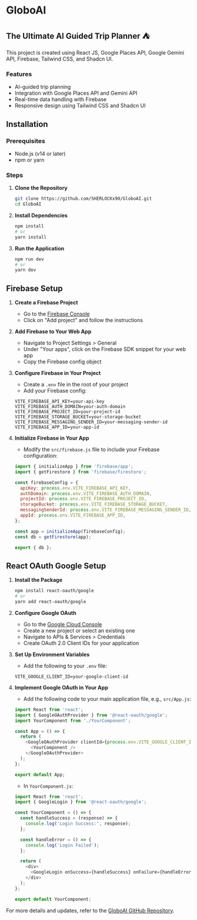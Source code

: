 # GloboAI

## The Ultimate AI Guided Trip Planner ⛺

This project is created using React JS, Google Places API, Google Gemini API, Firebase, Tailwind CSS, and Shadcn UI.

### Features

- AI-guided trip planning
- Integration with Google Places API and Gemini API
- Real-time data handling with Firebase
- Responsive design using Tailwind CSS and Shadcn UI

## Installation

### Prerequisites

- Node.js (v14 or later)
- npm or yarn

### Steps

1. **Clone the Repository**

    ```sh
    git clone https://github.com/SHERLOCKx90/GloboAI.git
    cd GloboAI
    ```

2. **Install Dependencies**

    ```sh
    npm install
    # or
    yarn install
    ```

3. **Run the Application**

    ```sh
    npm run dev
    # or
    yarn dev
    ```

## Firebase Setup

1. **Create a Firebase Project**

    - Go to the [Firebase Console](https://console.firebase.google.com/)
    - Click on "Add project" and follow the instructions

2. **Add Firebase to Your Web App**

    - Navigate to Project Settings > General
    - Under "Your apps", click on the Firebase SDK snippet for your web app
    - Copy the Firebase config object

3. **Configure Firebase in Your Project**

    - Create a `.env` file in the root of your project
    - Add your Firebase config:

    ```env
    VITE_FIREBASE_API_KEY=your-api-key
    VITE_FIREBASE_AUTH_DOMAIN=your-auth-domain
    VITE_FIREBASE_PROJECT_ID=your-project-id
    VITE_FIREBASE_STORAGE_BUCKET=your-storage-bucket
    VITE_FIREBASE_MESSAGING_SENDER_ID=your-messaging-sender-id
    VITE_FIREBASE_APP_ID=your-app-id
    ```

4. **Initialize Firebase in Your App**

    - Modify the `src/firebase.js` file to include your Firebase configuration:

    ```javascript
    import { initializeApp } from 'firebase/app';
    import { getFirestore } from 'firebase/firestore';

    const firebaseConfig = {
      apiKey: process.env.VITE_FIREBASE_API_KEY,
      authDomain: process.env.VITE_FIREBASE_AUTH_DOMAIN,
      projectId: process.env.VITE_FIREBASE_PROJECT_ID,
      storageBucket: process.env.VITE_FIREBASE_STORAGE_BUCKET,
      messagingSenderId: process.env.VITE_FIREBASE_MESSAGING_SENDER_ID,
      appId: process.env.VITE_FIREBASE_APP_ID,
    };

    const app = initializeApp(firebaseConfig);
    const db = getFirestore(app);

    export { db };
    ```

## React OAuth Google Setup

1. **Install the Package**

    ```sh
    npm install react-oauth/google
    # or
    yarn add react-oauth/google
    ```

2. **Configure Google OAuth**

    - Go to the [Google Cloud Console](https://console.cloud.google.com/)
    - Create a new project or select an existing one
    - Navigate to APIs & Services > Credentials
    - Create OAuth 2.0 Client IDs for your application

3. **Set Up Environment Variables**

    - Add the following to your `.env` file:

    ```env
    VITE_GOOGLE_CLIENT_ID=your-google-client-id
    ```

4. **Implement Google OAuth in Your App**

    - Add the following code to your main application file, e.g., `src/App.js`:

    ```javascript
    import React from 'react';
    import { GoogleOAuthProvider } from '@react-oauth/google';
    import YourComponent from './YourComponent';

    const App = () => {
      return (
        <GoogleOAuthProvider clientId={process.env.VITE_GOOGLE_CLIENT_ID}>
          <YourComponent />
        </GoogleOAuthProvider>
      );
    };

    export default App;
    ```

    - In `YourComponent.js`:

    ```javascript
    import React from 'react';
    import { GoogleLogin } from '@react-oauth/google';

    const YourComponent = () => {
      const handleSuccess = (response) => {
        console.log('Login Success:', response);
      };

      const handleError = () => {
        console.log('Login Failed');
      };

      return (
        <div>
          <GoogleLogin onSuccess={handleSuccess} onFailure={handleError} />
        </div>
      );
    };

    export default YourComponent;
    ```

For more details and updates, refer to the [GloboAI GitHub Repository](https://github.com/SHERLOCKx90/GloboAI).
